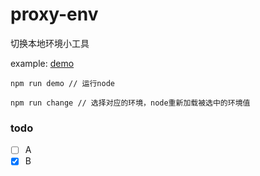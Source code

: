 # proxy-env
切换本地环境小工具

example: [demo](https://github.com/canfoo/proxy-env/blob/master/example/demo.js)

```
npm run demo // 运行node
```

 ```
npm run change // 选择对应的环境，node重新加载被选中的环境值
 ```
 
 
 ### todo
 - [ ] A
 - [x] B
